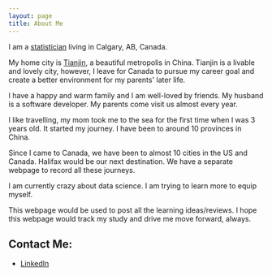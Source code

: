 ```yaml
---
layout: page
title: About Me
---
```



I am a [statistician](https://www.linkedin.com/pub/yukun-zhang/35/83b/892) living in Calgary, AB, Canada. 

My home city is [Tianjin](https://www.google.ca/search?q=tianjin&oq=tianjin&aqs=chrome..69i57j69i60l4j69i61.900j0j7&sourceid=chrome&es_sm=122&ie=UTF-8), a beautiful metropolis in China. Tianjin is a livable and lovely city, however, I leave for Canada to pursue my career goal and create a better environment for my parents' later life.

I have a happy and warm family and I am well-loved by friends. My husband is a software developer. My parents come visit us almost every year.

I like travelling, my mom took me to the sea for the first time when I was 3 years old. It started my journey. I have been to around 10 provinces in China.

Since I came to Canada, we have been to almost 10 cities in the US and Canada. Halifax would be our next destination. We have a separate webpage to record all these journeys. 

I am currently crazy about data science. I am trying to learn more to equip myself.

This webpage would be used to post all the learning ideas/reviews. I hope this webpage would track my study and drive me move forward, always.



## Contact Me:

* [LinkedIn](https://www.linkedin.com/pub/yukun-zhang/35/83b/892)
